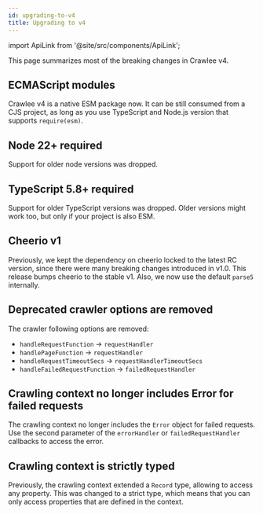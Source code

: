 ```yaml
---
id: upgrading-to-v4
title: Upgrading to v4
---
```


import ApiLink from '@site/src/components/ApiLink';

This page summarizes most of the breaking changes in Crawlee v4.

## ECMAScript modules

Crawlee v4 is a native ESM package now. It can be still consumed from a CJS project, as long as you use TypeScript and Node.js version that supports `require(esm)`.

## Node 22+ required

Support for older node versions was dropped.

## TypeScript 5.8+ required

Support for older TypeScript versions was dropped. Older versions might work too, but only if your project is also ESM.

## Cheerio v1

Previously, we kept the dependency on cheerio locked to the latest RC version, since there were many breaking changes introduced in v1.0. This release bumps cheerio to the stable v1. Also, we now use the default `parse5` internally.

## Deprecated crawler options are removed

The crawler following options are removed:

- `handleRequestFunction` -> `requestHandler`
- `handlePageFunction` -> `requestHandler`
- `handleRequestTimeoutSecs` -> `requestHandlerTimeoutSecs`
- `handleFailedRequestFunction` -> `failedRequestHandler`

## Crawling context no longer includes Error for failed requests

The crawling context no longer includes the `Error` object for failed requests. Use the second parameter of the `errorHandler` or `failedRequestHandler` callbacks to access the error.

## Crawling context is strictly typed

Previously, the crawling context extended a `Record` type, allowing to access any property. This was changed to a strict type, which means that you can only access properties that are defined in the context.
